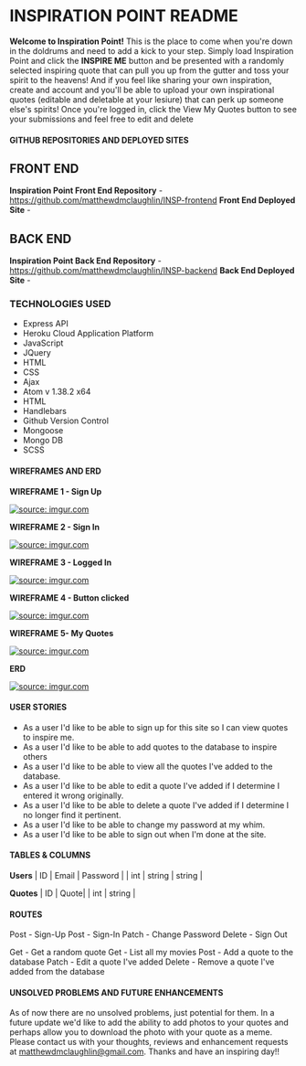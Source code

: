 # **INSPIRATION POINT README**
**Welcome to Inspiration Point!** This is the place to come when you're down in the doldrums and need to add a kick to your step.  Simply load Inspiration Point and click the **INSPIRE ME** button and be presented with a randomly selected inspiring quote that can pull you up from the gutter and toss your spirit to the heavens!  And if you feel like sharing your own inspiration, create and account and you'll be able to upload your own inspirational quotes (editable and deletable at your lesiure) that can perk up someone else's spirits!  Once you're logged in, click the View My Quotes button to see your submissions and feel free to edit and delete

#### GITHUB REPOSITORIES AND DEPLOYED SITES

## FRONT END
**Inspiration Point Front End Repository** - https://github.com/matthewdmclaughlin/INSP-frontend
**Front End Deployed Site** -

## BACK END
**Inspiration Point Back End Repository** - https://github.com/matthewdmclaughlin/INSP-backend
**Back End Deployed Site** - 


### TECHNOLOGIES USED
- Express API
- Heroku Cloud Application Platform
- JavaScript
- JQuery
- HTML
- CSS
- Ajax
- Atom v 1.38.2 x64
- HTML
- Handlebars
- Github Version Control
- Mongoose
- Mongo DB
- SCSS

#### WIREFRAMES AND ERD
**WIREFRAME 1 - Sign Up**

<a href="https://imgur.com/fLXGEB0"><img src="https://i.imgur.com/fLXGEB0.jpg" title="source: imgur.com" /></a>

**WIREFRAME 2 - Sign In**

<a href="https://imgur.com/5OdsaUl"><img src="https://i.imgur.com/5OdsaUl.jpg" title="source: imgur.com" /></a>

**WIREFRAME 3 - Logged In**

<a href="https://imgur.com/bGKmAMe"><img src="https://i.imgur.com/bGKmAMe.jpg" title="source: imgur.com" /></a>

**WIREFRAME 4 - Button clicked**

<a href="https://imgur.com/4GGNhUj"><img src="https://i.imgur.com/4GGNhUj.jpg" title="source: imgur.com" /></a>

**WIREFRAME 5- My Quotes**

<a href="https://imgur.com/P43hYPf"><img src="https://i.imgur.com/P43hYPf.jpg" title="source: imgur.com" /></a>

**ERD**

<a href="https://imgur.com/fmGcqEy"><img src="https://i.imgur.com/fmGcqEy.jpg" title="source: imgur.com" /></a>

#### USER STORIES
- As a user I'd like to be able to sign up for this site so I can view quotes to inspire me.
- As a user I'd like to be able to add quotes to the database to inspire others
- As a user I'd like to be able to view all the quotes I've added to the database.
- As a user I'd like to be able to edit a quote I've added if I determine I entered it wrong originally.
- As a user I'd like to be able to delete a quote I've added if I determine I no longer find it pertinent.
- As a user I'd like to be able to change my password at my whim.
- As a user I'd like to be able to sign out when I'm done at the site.


#### TABLES & COLUMNS
**Users**
| ID | Email | Password |
| int | string | string |

**Quotes**
| ID | Quote|
| int | string |

#### ROUTES

Post - Sign-Up
Post - Sign-In
Patch - Change Password
Delete - Sign Out

Get - Get a random quote
Get - List all my movies
Post - Add a quote to the database
Patch - Edit a quote I've added
Delete - Remove a quote I've added from the database

#### UNSOLVED PROBLEMS AND FUTURE ENHANCEMENTS
As of now there are no unsolved problems, just potential for them.  In a future update we'd like to add the ability to add photos to your quotes and perhaps allow you to download the photo with your quote as a meme.  Please contact us with your thoughts, reviews and enhancement requests at matthewdmclaughlin@gmail.com.  Thanks and have an inspiring day!!
